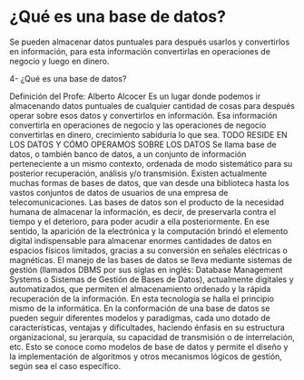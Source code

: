 # ¿Qué es una base de datos?

Se pueden almacenar datos puntuales para después usarlos y convertirlos en información, para esta información convertirlas en operaciones de negocio y luego en dinero.

4- ¿Qué es una base de datos?

Definición del Profe: Alberto Alcocer
Es un lugar donde podemos ir almacenando datos puntuales de cualquier cantidad de cosas para después operar sobre esos datos y convertirlos en información. Esa información convertirla en operaciones de negocio y las operaciones de negocio convertirlas en dinero, crecimiento sabiduría lo que sea. TODO RESIDE EN LOS DATOS Y CÓMO OPERAMOS SOBRE LOS DATOS
Se llama base de datos, o también banco de datos, a un conjunto de información perteneciente a un mismo contexto, ordenada de modo sistemático para su posterior recuperación, análisis y/o transmisión. Existen actualmente muchas formas de bases de datos, que van desde una biblioteca hasta los vastos conjuntos de datos de usuarios de una empresa de telecomunicaciones.
Las bases de datos son el producto de la necesidad humana de almacenar la información, es decir, de preservarla contra el tiempo y el deterioro, para poder acudir a ella posteriormente. En ese sentido, la aparición de la electrónica y la computación brindó el elemento digital indispensable para almacenar enormes cantidades de datos en espacios físicos limitados, gracias a su conversión en señales eléctricas o magnéticas.
El manejo de las bases de datos se lleva mediante sistemas de gestión (llamados DBMS por sus siglas en inglés: Database Management Systems o Sistemas de Gestión de Bases de Datos), actualmente digitales y automatizados, que permiten el almacenamiento ordenado y la rápida recuperación de la información. En esta tecnología se halla el principio mismo de la informática. En la conformación de una base de datos se pueden seguir diferentes modelos y paradigmas, cada uno dotado de características, ventajas y dificultades, haciendo énfasis en su estructura organizacional, su jerarquía, su capacidad de transmisión o de interrelación, etc. Esto se conoce como modelos de base de datos y permite el diseño y la implementación de algoritmos y otros mecanismos lógicos de gestión, según sea el caso específico.